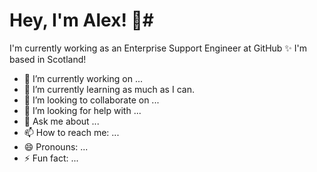 # Hey, I'm Alex! 👋#

I'm currently working as an Enterprise Support Engineer at GitHub ✨ I'm based in Scotland!

- 🔭 I’m currently working on ...
- 🌱 I’m currently learning as much as I can.
- 👯 I’m looking to collaborate on ...
- 🤔 I’m looking for help with ...
- 💬 Ask me about ...
- 📫 How to reach me: ...
- 😄 Pronouns: ...
- ⚡ Fun fact: ...
